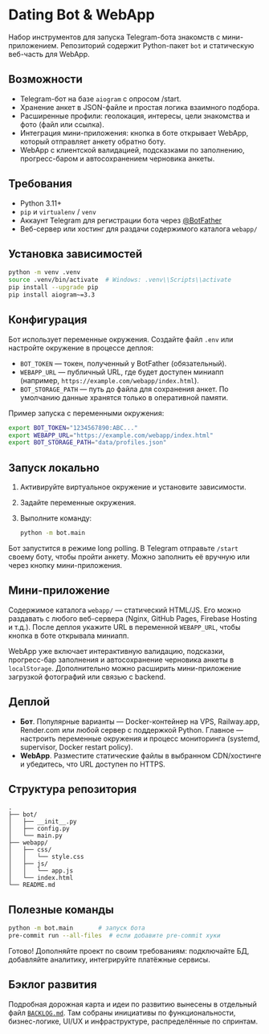 # Dating Bot & WebApp

Набор инструментов для запуска Telegram-бота знакомств с мини-приложением. Репозиторий
содержит Python-пакет `bot` и статическую веб-часть для WebApp.

## Возможности

- Telegram-бот на базе `aiogram` с опросом /start.
- Хранение анкет в JSON-файле и простая логика взаимного подбора.
- Расширенные профили: геолокация, интересы, цели знакомства и фото (файл или ссылка).
- Интеграция мини-приложения: кнопка в боте открывает WebApp, который отправляет
  анкету обратно боту.
- WebApp с клиентской валидацией, подсказками по заполнению, прогресс-баром и
  автосохранением черновика анкеты.

## Требования

- Python 3.11+
- `pip` и `virtualenv` / `venv`
- Аккаунт Telegram для регистрации бота через [@BotFather](https://t.me/BotFather)
- Веб-сервер или хостинг для раздачи содержимого каталога `webapp/`

## Установка зависимостей

```bash
python -m venv .venv
source .venv/bin/activate  # Windows: .venv\\Scripts\\activate
pip install --upgrade pip
pip install aiogram~=3.3
```

## Конфигурация

Бот использует переменные окружения. Создайте файл `.env` или настройте окружение
в процессе деплоя:

- `BOT_TOKEN` — токен, полученный у BotFather (обязательный).
- `WEBAPP_URL` — публичный URL, где будет доступен миниапп (например,
  `https://example.com/webapp/index.html`).
- `BOT_STORAGE_PATH` — путь до файла для сохранения анкет. По умолчанию данные
  хранятся только в оперативной памяти.

Пример запуска с переменными окружения:

```bash
export BOT_TOKEN="1234567890:ABC..."
export WEBAPP_URL="https://example.com/webapp/index.html"
export BOT_STORAGE_PATH="data/profiles.json"
```

## Запуск локально

1. Активируйте виртуальное окружение и установите зависимости.
2. Задайте переменные окружения.
3. Выполните команду:

   ```bash
   python -m bot.main
   ```

Бот запустится в режиме long polling. В Telegram отправьте `/start` своему боту,
чтобы пройти анкету. Можно заполнить её вручную или через кнопку мини-приложения.

## Мини-приложение

Содержимое каталога `webapp/` — статический HTML/JS. Его можно раздавать с любого
веб-сервера (Nginx, GitHub Pages, Firebase Hosting и т.д.). После деплоя укажите URL
в переменной `WEBAPP_URL`, чтобы кнопка в боте открывала миниапп.

WebApp уже включает интерактивную валидацию, подсказки, прогресс-бар заполнения
и автосохранение черновика анкеты в `localStorage`. Дополнительно можно
расширить мини-приложение загрузкой фотографий или связью с backend.

## Деплой

- **Бот**. Популярные варианты — Docker-контейнер на VPS, Railway.app, Render.com
  или любой сервер с поддержкой Python. Главное — настроить переменные окружения
  и процесс мониторинга (systemd, supervisor, Docker restart policy).
- **WebApp**. Разместите статические файлы в выбранном CDN/хостинге и убедитесь,
  что URL доступен по HTTPS.

## Структура репозитория

```
.
├── bot/
│   ├── __init__.py
│   ├── config.py
│   └── main.py
├── webapp/
│   ├── css/
│   │   └── style.css
│   ├── js/
│   │   └── app.js
│   └── index.html
└── README.md
```

## Полезные команды

```bash
python -m bot.main       # запуск бота
pre-commit run --all-files  # если добавите pre-commit хуки
```

Готово! Дополняйте проект по своим требованиям: подключайте БД, добавляйте
аналитику, интегрируйте платёжные сервисы.


## Бэклог развития

Подробная дорожная карта и идеи по развитию вынесены в отдельный файл
[`BACKLOG.md`](./BACKLOG.md). Там собраны инициативы по функциональности,
бизнес-логике, UI/UX и инфраструктуре, распределённые по спринтам.
